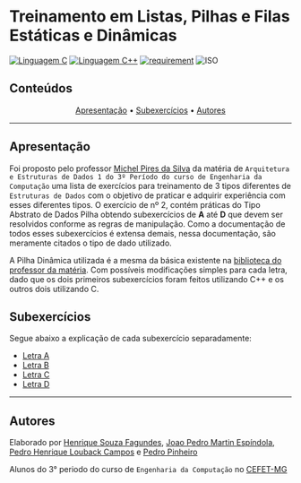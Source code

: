 # Treinamento em Listas, Pilhas e Filas Estáticas e Dinâmicas

[![Linguagem C](https://img.shields.io/badge/Linguagem-C-green.svg)](https://devdocs.io/c/)
[![Linguagem C++](https://img.shields.io/badge/Linguagem-C%2B%2B-green.svg)](https://github.com/PedroLouback/Exercicio3-ListaAEDs)
[![requirement](https://img.shields.io/badge/IDE-Visual%20Studio%20Code-informational)](https://code.visualstudio.com/docs/?dv=linux64_deb)
![ISO](https://img.shields.io/badge/ISO-Linux-blueviolet)

## Conteúdos

<p align="center">
 <a href="#apresentação">Apresentação</a> •
 <a href="#subexercicios">Subexercícios</a> •
 <a href="#autores">Autores</a>
</p>

---

## Apresentação

Foi proposto pelo professor [Michel Pires da Silva](http://lattes.cnpq.br/1449902596670082) da matéria de `Arquitetura e Estruturas de Dados 1 do 3º Período do curso de Engenharia da Computação` uma lista de exercícios para treinamento de 3 tipos diferentes de `Estruturas de Dados` com o objetivo de praticar e adquirir experiência com esses diferentes tipos. O exercício de nº 2, contém práticas do Tipo Abstrato de Dados Pilha obtendo subexercícios de **A** até **D** que devem ser resolvidos conforme as regras de manipulação. Como a documentação de todos esses subexercícios é extensa demais, nessa documentação, são meramente citados o tipo de dado utilizado.

A Pilha Dinâmica utilizada é a mesma da básica existente na [biblioteca do professor da matéria](https://github.com/mpiress/dynamic_stack). Com possíveis modificações simples para cada letra, dado que os dois primeiros subexercícios foram feitos utilizando C++ e os outros dois utilizando C.

## Subexercícios

<p>Segue abaixo a explicação de cada subexercício separadamente:
<ul>
    <li><a href="https://github.com/ppinheirosiqueira/Treinamento-em-Listas-Pilhas-e-Filas-Estaticas-e-Dinamicas/tree/main/Exercicio%202/Letra%20A">Letra A</a></li> 
    <li><a href="https://github.com/ppinheirosiqueira/Treinamento-em-Listas-Pilhas-e-Filas-Estaticas-e-Dinamicas/tree/main/Exercicio%202/Letra%20B">Letra B</a></li> 
    <li><a href="https://github.com/ppinheirosiqueira/Treinamento-em-Listas-Pilhas-e-Filas-Estaticas-e-Dinamicas/tree/main/Exercicio%202/Letra%20C">Letra C</a></li> 
    <li><a href="https://github.com/ppinheirosiqueira/Treinamento-em-Listas-Pilhas-e-Filas-Estaticas-e-Dinamicas/tree/main/Exercicio%202/Letra%20D">Letra D</a></li> 
</ul>

---

## Autores

Elaborado por [Henrique Souza Fagundes](https://github.com/ohenriquesouza), [Joao Pedro Martin Espíndola](https://github.com/JoaoMEspindola?tab=repositories), [Pedro Henrique Louback Campos](https://github.com/PedroLouback) e [Pedro Pinheiro](https://github.com/ppinheirosiqueira) 

Alunos do 3° periodo do curso de `Engenharia da Computação` no [CEFET-MG](https://www.cefetmg.br)

